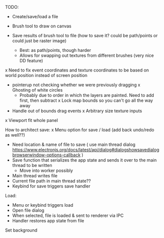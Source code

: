 TODO:

- Create/save/load a file
- Brush tool to draw on canvas
- Save results of brush tool to file (how to save it? could be path/points or could just be raster image)

  - Best: as path/points, though harder
  - Allows for swapping out textures from different brushes (very nice DD feature)

x Need to fix event coordinates and texture coordinates to be based on world position instead of screen position

- pointerup not checking whether we were previously dragging
  x Ghosting of white circles
  - Probably due to order in which the layers are painted. Need to add first, then subtract
    x Lock map bounds so you can't go all the way away
- Handle out of bounds drag events
  x Arbitrary size texture inputs

x Viewport fit whole panel

How to architect save:
x Menu option for save / load (add back undo/redo as well??)

- Need location & name of file to save ( use main thread dialog https://www.electronjs.org/docs/latest/api/dialog#dialogshowsavedialogbrowserwindow-options-callback )
- Save function that serializes the app state and sends it over to the main thread to be written
  - Move into worker possibly
- Main thread writes file
- Current file path in main thread state??
- Keybind for save triggers save handler

Load:

- Menu or keybind triggers load
- Open file dialog
- When selected, file is loaded & sent to renderer via IPC
- Handler restores app state from file

Set background
